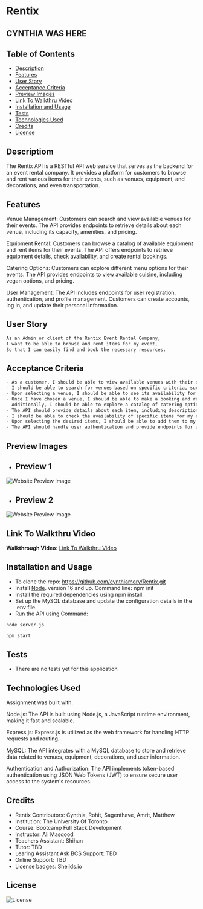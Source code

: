 
# Rentix
## CYNTHIA WAS HERE

## Table of Contents

- [Description](#description)
- [Features](#features)
- [User Story](#user-story)
- [Acceptance Criteria](#acceptance-criteria)
- [Preview Images](#preview-images) 
- [Link To Walkthru Video](#link-to-walkthru-video)
- [Installation and Usage](#installation-and-usage)
- [Tests](#tests)
- [Technologies Used](#technologies-used)
- [Credits](#credits)
- [License](#license)

## Descriptiom

The Rentix API is a RESTful API web service that serves as the backend for an event rental company. It provides a platform for customers to browse and rent various items for their events, such as venues, equipment, and decorations, and even transportation.

## Features

Venue Management: Customers can search and view available venues for their events. The API provides endpoints to retrieve details about each venue, including its capacity, amenities, and pricing.

Equipment Rental: Customers can browse a catalog of available equipment and rent items for their events. The API offers endpoints to retrieve equipment details, check availability, and create rental bookings.

Catering Options: Customers can explore different menu options for their events. The API provides endpoints to view available cuisine, including vegan options, and pricing.

User Management: The API includes endpoints for user registration, authentication, and profile management. Customers can create accounts, log in, and update their personal information.



## User Story

```md
As an Admin or client of the Rentix Event Rental Company,
I want to be able to browse and rent items for my event,
So that I can easily find and book the necessary resources.
```

## Acceptance Criteria

```md
- As a customer, I should be able to view available venues with their details, such as capacity, amenities, and pricing.
- I should be able to search for venues based on specific criteria, such as location or size.
- Upon selecting a venue, I should be able to see its availability for a given date and time.
- Once I have chosen a venue, I should be able to make a booking and receive confirmation of my reservation.
- Additionally, I should be able to explore a catalog of catering options for the event.
- The API should provide details about each item, including descriptions, images, and pricing.
- I should be able to check the availability of specific items for my event date.
- Upon selecting the desired items, I should be able to add them to my rental cart and proceed to the checkout process.
- The API should handle user authentication and provide endpoints for user registration, login, and profile management.

```

## Preview Images
- ## Preview 1 
![Website Preview Image](./)
- ## Preview 2 
![Website Preview Image](./)


## Link To Walkthru Video
**Walkthrough Video:** [Link To Walkthru Video](https://) 


## Installation and Usage
- To clone the repo: https://github.com/cynthiamory/Rentix.git
- Install [Node](https://nodejs.org/en). version 16 and up. Command line: npm init 
- Install the required dependencies using npm install.
- Set up the MySQL database and update the configuration details in the .env file.
- Run the API using Command: 
```bash
node server.js
```
```bash
npm start
```

## Tests
- There are no tests yet for this application

## Technologies Used
Assignment was built with:

Node.js: The API is built using Node.js, a JavaScript runtime environment, making it fast and scalable.

Express.js: Express.js is utilized as the web framework for handling HTTP requests and routing.

MySQL: The API integrates with a MySQL database to store and retrieve data related to venues, equipment, decorations, and user information.

Authentication and Authorization: The API implements token-based authentication using JSON Web Tokens (JWT) to ensure secure user access to the system's resources.

## Credits
- Rentix Contributors: Cynthia, Rohit, Sagenthave, Amrit, Matthew
- Institution: The University Of Toronto
- Course: Bootcamp Full Stack Development
- Instructor: Ali Masqood
- Teachers Assistant: Shihan
- Tutor: TBD
- Learing Assistant Ask BCS Support: TBD
- Online Support: TBD
- License badges: Sheilds.io

## License

![License](https://img.shields.io/badge/License-MIT-9cf.svg)
